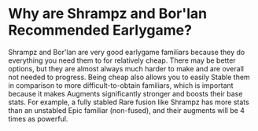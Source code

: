 # Why are Shrampz and Bor'lan Recommended Earlygame?

Shrampz and Bor'lan are very good earlygame familiars because they do everything you need them to for relatively cheap. There may be better options, but they are almost always much harder to make and are overall not needed to progress. Being cheap also allows you to easily Stable them in comparison to more difficult-to-obtain familiars, which is important because it makes Augments significantly stronger and boosts their base stats. For example, a fully stabled Rare fusion like Shrampz has more stats than an unstabled Epic familiar (non-fused), and their augments will be 4 times as powerful.